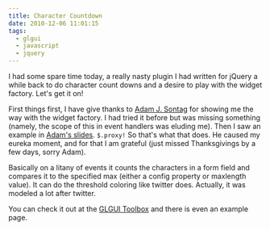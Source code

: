 ```yaml
---
title: Character Countdown
date: 2010-12-06 11:01:15
tags:
  - glgui
  - javascript
  - jquery
---
```

I had some spare time today, a really nasty plugin I had written for jQuery a while back to do character count downs and a desire to play with the widget factory. Let's get it on!

First things first, I have give thanks to [Adam J. Sontag](http://ajpiano.com/) for showing me the way with the widget factory. I had tried it before but was missing something (namely, the scope of this in event handlers was eluding me). Then I saw an example in [Adam's slides](http://ajpiano.com/charlie/). `$.proxy!` So that's what that does. He caused my eureka moment, and for that I am grateful (just missed Thanksgivings by a few days, sorry Adam).

Basically on a litany of events it counts the characters in a form field and compares it to the specified max (either a config property or maxlength value). It can do the threshold coloring like twitter does. Actually, it was modeled a lot after twitter.

You can check it out at the [GLGUI Toolbox](http://github.com/glgui/toolbox) and there is even an example page.
